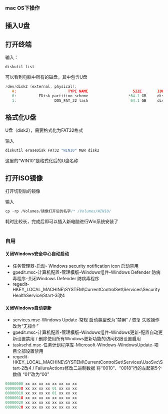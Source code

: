 ### mac OS下操作
## 插入U盘
## 打开终端
输入：
```C
diskutil list
```
可以看到电脑中所有的磁盘，其中包含U盘
```C
/dev/disk2 (external, physical):
   #:                       TYPE NAME                    SIZE       IDENTIFIER
   0:          FDisk_partition_scheme                  *64.1 GB     disk2
   1:                 DOS_FAT_32 ⁨lash⁩                   64.1 GB     disk2s1
```
## 格式化U盘
U盘（disk2），需要格式化为FAT32格式

输入
```C
diskutil eraseDisk FAT32 "WIN10" MBR disk2
```
这里的“WIN10”是格式化后的U盘名称
## 打开ISO镜像
打开切割后的镜像

输入
```C
cp -rp /Volumes/镜像打开后的名字/* /Volumes/WIN10/
```
耗时比较长，完成后即可以插入新电脑进行Win系统安装了
</br>
</br>

### 自用 
#### 关闭Windows安全中心自动启动
* 任务管理器-启动- Windows security notification icon 启动禁用
* gpedit.msc-计算机配置-管理模版-Windows组件-Windows Defender 防病毒程序-关闭Windows Defender 防病毒程序
* regedit-HKEY_LOCAL_MACHINE\SYSTEM\CurrentControlSet\Services\SecurityHealthService\Start-3改4
#### 关闭Windows自动更新
* services.msc-Windows Update-常规 启动类型改为“禁用” / 恢复 失败操作改为“无操作”
* gpedit.msc-计算机配置-管理模版-Windows组件-Windows更新-配置自动更新设置禁用 / 删除使用所有Windows更新功能的访问权限设置启用
* taskschd.msc-任务计划程序库-Microsoft-Windows-WindowsUpdate-项目全部设置禁用
* regedit-HKEY_LOCAL_MACHINE\SYSTEM\CurrentControlSet\Services\UsoSvc\Start-2改4 / FailureActions修改二进制数据 将“0010”、“0018”行的左起第5个数值 “01”改为“00”
```C
00000000 xx xx xx xx xx xx xx xx
00000008 xx xx xx xx 01 xx xx xx
00000010 xx xx xx xx 01 xx xx xx
00000018 xx xx xx xx xx xx xx xx
00000020 xx xx xx xx xx xx xx xx
00000028 xx xx xx xx xx xx xx xx
```
